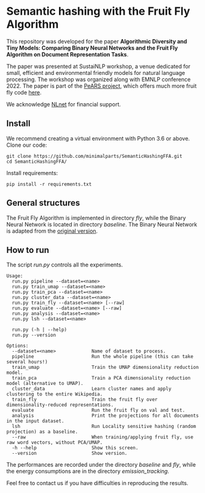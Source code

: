 # Semantic hashing with the Fruit Fly Algorithm

This repository was developed for the paper **Algorithmic Diversity and Tiny Models:
Comparing Binary Neural Networks and the Fruit Fly Algorithm on Document Representation Tasks**.

The paper was presented at SustaiNLP workshop, a venue dedicated for small, efficient 
and environmental friendly models for natural language processing. The workshop was
organized along with EMNLP conference 2022. The paper is part of the [PeARS project](https://pearsproject.org/), 
which offers much more fruit fly code [here](https://github.com/PeARSearch).

We acknowledge [NLnet](https://nlnet.nl/) for financial support. 

## Install

We recommend creating a virtual environment with Python 3.6 or above. Clone our code:

    git clone https://github.com/minimalparts/SemanticHashingFFA.git
    cd SemanticHashingFFA/

Install requirements:

    pip install -r requirements.txt

## General structures

The Fruit Fly Algorithm is implemented in directory *fly*, while the Binary Neural Network
is located in directory *baseline*. The Binary Neural Network is adapted from
the [original version](https://github.com/itayhubara/BinaryNet.pytorch).

## How to run
The script *run.py* controls all the experiments.

    Usage:
      run.py pipeline --dataset=<name>
      run.py train_umap --dataset=<name>
      run.py train_pca --dataset=<name>
      run.py cluster_data --dataset=<name>
      run.py train_fly --dataset=<name> [--raw]
      run.py evaluate --dataset=<name> [--raw]
      run.py analysis --dataset=<name>
      run.py lsh --dataset=<name>
    
      run.py (-h | --help)
      run.py --version
    
    Options:
      --dataset=<name>             Name of dataset to process.
      pipeline                     Run the whole pipeline (this can take several hours!)
      train_umap                   Train the UMAP dimensionality reduction model.
      train_pca                    Train a PCA dimensionality reduction model (alternative to UMAP).
      cluster_data                 Learn cluster names and apply clustering to the entire Wikipedia.
      train_fly                    Train the fruit fly over dimensionality-reduced representations.
      evaluate                     Run the fruit fly on val and test.
      analysis                     Print the projections for all documents in the input dataset.
      lsh                          Run Locality sensitive hashing (random projection) as a baseline.
      --raw                        When training/applying fruit fly, use raw word vectors, without PCA/UMAP.
      -h --help                    Show this screen.
      --version                    Show version.

The performances are recorded under the directory *baseline* and *fly*, while the
energy consumptions are in the directory *emission_tracking*.

Feel free to contact us if you have difficulties in reproducing the results.
